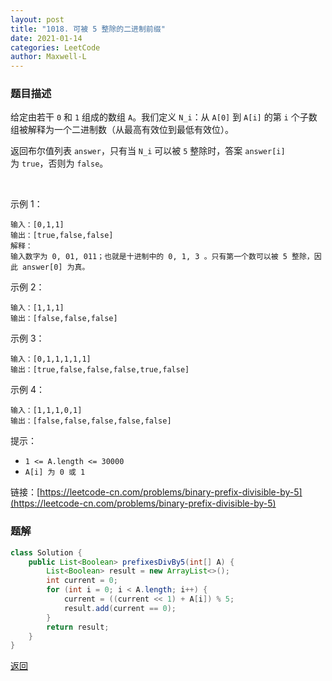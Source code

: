 ```yaml
---
layout: post
title: "1018. 可被 5 整除的二进制前缀"
date: 2021-01-14
categories: LeetCode
author: Maxwell-L
---
```


### **题目描述**
给定由若干 `0` 和 `1` 组成的数组 `A`。我们定义 `N_i`：从 `A[0]` 到 `A[i]` 的第 `i` 个子数组被解释为一个二进制数（从最高有效位到最低有效位）。

返回布尔值列表 `answer`，只有当 `N_i` 可以被 `5` 整除时，答案 `answer[i]` 为 `true`，否则为 `false`。

 

示例 1：
```
输入：[0,1,1]
输出：[true,false,false]
解释：
输入数字为 0, 01, 011；也就是十进制中的 0, 1, 3 。只有第一个数可以被 5 整除，因此 answer[0] 为真。
```
示例 2：
```
输入：[1,1,1]
输出：[false,false,false]
```
示例 3：
```
输入：[0,1,1,1,1,1]
输出：[true,false,false,false,true,false]
```
示例 4：
```
输入：[1,1,1,0,1]
输出：[false,false,false,false,false]
```

提示：
* `1 <= A.length <= 30000`
* `A[i] 为 0 或 1`


链接：[https://leetcode-cn.com/problems/binary-prefix-divisible-by-5](https://leetcode-cn.com/problems/binary-prefix-divisible-by-5)



### **题解**
``` java
class Solution {
    public List<Boolean> prefixesDivBy5(int[] A) {
        List<Boolean> result = new ArrayList<>();
        int current = 0;
        for (int i = 0; i < A.length; i++) {
            current = ((current << 1) + A[i]) % 5;
            result.add(current == 0);
        }
        return result;
    }
}
```

[返回](https://maxwell-blog.cn/leetcode/2020/10/08/leetcode.html)